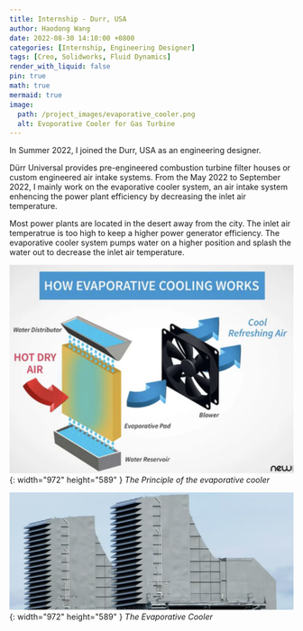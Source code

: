 ```yaml
---
title: Internship - Durr, USA
author: Haodong Wang
date: 2022-08-30 14:10:00 +0800
categories: [Internship, Engineering Designer]
tags: [Creo, Solidworks, Fluid Dynamics]
render_with_liquid: false
pin: true
math: true
mermaid: true
image:
  path: /project_images/evaporative_cooler.png
  alt: Evoporative Cooler for Gas Turbine 
---
```


In Summer 2022, I joined the Durr, USA as an engineering designer.

Dürr Universal provides pre-engineered combustion turbine filter houses or custom engineered air intake systems. From the May 2022 to September 2022, I mainly work on the evaporative cooler system, an air intake system enhencing the power plant efficiency by decreasing the inlet air temperature. 

Most power plants are located in the desert away from the city. The inlet air temperatrue is too high to keep a higher power generator efficiency. The evaporative cooler system pumps water on a higher position and splash the water out to decrease the inlet air temperature.

![Desktop View](/project_images/evaporative_cooler_inside.png){: width="972" height="589" }
_The Principle of the evaporative cooler_


![Desktop View](/project_images/evaporative_cooler_2.png){: width="972" height="589" }
_The Evaporative Cooler_

